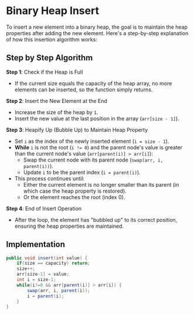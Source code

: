 # Binary Heap Insert

To insert a new element into a binary heap, the goal is to maintain the heap properties after adding the new element. Here's a step-by-step explanation of how this insertion algorithm works:

## Step by Step Algorithm

**Step 1**: Check if the Heap is Full

- If the current size equals the capacity of the heap array, no more elements can be inserted, so the function simply returns.

**Step 2**: Insert the New Element at the End

- Increase the size of the heap by `1`.
- Insert the new value at the last position in the array (`arr[size - 1]`).

**Step 3**: Heapify Up (Bubble Up) to Maintain Heap Property

- Set `i` as the index of the newly inserted element (`i = size - 1`).
- **While** `i` is not the root (`i != 0`) and the parent node's value is greater than the current node's value (`arr[parent(i)] > arr[i]`):
  - Swap the current node with its parent node (`swap(arr, i, parent(i))`).
  - Update `i` to be the parent index (`i = parent(i)`).
- This process continues until:
  - Either the current element is no longer smaller than its parent (in which case the heap property is restored).
  - Or the element reaches the root (index 0).

**Step 4**: End of Insert Operation

- After the loop, the element has "bubbled up" to its correct position, ensuring the heap properties are maintained.

## Implementation

```java
public void insert(int value) {
    if(size == capacity) return;
    size++;
    arr[size-1] = value;
    int i = size-1;
    while(i!=0 && arr[parent(i)] > arr[i]) {
        swap(arr, i, parent(i));
        i = parent(i);
    }
}
```
